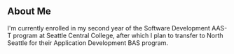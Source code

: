 ## About Me

I'm currently enrolled in my second year of the Software Development AAS-T program at Seattle Central College, after which I plan to transfer to North Seattle for their Application Development BAS program.
